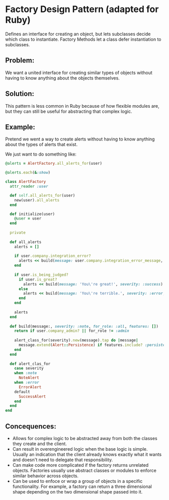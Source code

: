 # Factory Design Pattern (adapted for Ruby)
Defines an interface for creating an object, but lets subclasses decide which class
to instantiate. Factory Methods let a class defer instantiation to subclasses.

## Problem:
We want a united interface for creating similar types of objects without having to know anything about the objects themselves.

## Solution:
This pattern is less common in Ruby because of how flexible modules are, but they can still be useful for abstracting that complex logic.

## Example:
Pretend we went a way to create alerts without having to know anything about the types of alerts that exist.

We just want to do something like:
```ruby
@alerts = AlertFactory.all_alerts_for(user)

@alerts.each(&:show)

class AlertFactory
  attr_reader :user

  def self.all_alerts_for(user)
    new(user).all_alerts
  end

  def initialize(user)
    @user = user
  end
  
  private
 
  def all_alerts
    alerts = []
    
    if user.company.integration_error?
      alerts << build(message: user.company.integration_error_message, severity: :warning, for_role: :admin)
    end
    
    if user.is_being_judged?
      if user.is_great?
        alerts << build(message: 'You\'re great!', severity: :success)
      else
        alerts << build(message: 'You\'re terrible.', severity: :error, features: %i[persistent])
      end
    end
    
    alerts
  end
  
  def build(message:, severity: :note, for_role: :all, features: [])
    return if user.company_admin? || for_role != :admin
    
    alert_class_for(severity).new(message).tap do |message|
      message.extend(Alert::Persistence) if features.include? :persistence
    end
  end
  
  def alert_clas_for
    case severity
    when :note
      NoteAlert
    when :error
      ErrorAlert
    default
      SuccessAlert
    end
  end
end
```

## Concequences:
- Allows for complex logic to be abstracted away from both the classes they create and the client.
- Can result in overengineered logic when the base logic is simple.  Usually an indication that the client already knows exactly what it wants and doesn't need to delegate that responsibility.
- Can make code more complicated if the factory returns unrelated objects.  Factories usually use abstract classes or modules to enforce similar behavior across objects.
- Can be used to enfoce or wrap a group of objects in a specific functionality.  For example, a factory can return a three dimensional shape depending on the two dimensional shape passed into it. 
